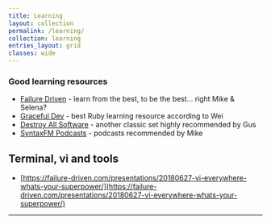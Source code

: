```yaml
---
title: Learning
layout: collection
permalink: /learning/
collection: learning
entries_layout: grid
classes: wide
---
```


### Good learning resources

- [Failure Driven](https://failure-driven.com/) - learn from the best, to be the best... right Mike & Selena?
- [Graceful Dev](https://graceful.dev/) - best Ruby learning resource according to Wei
- [Destroy All Software](https://www.destroyallsoftware.com/) - another classic set highly recommended by Gus
- [SyntaxFM Podcasts](https://syntax.fm/) - podcasts recommended by Mike

## Terminal, vi and tools
- [https://failure-driven.com/presentations/20180627-vi-everywhere-whats-your-superpower/](https://failure-driven.com/presentations/20180627-vi-everywhere-whats-your-superpower/)

<!-- ## Ruby Programming -->
<!-- ## Python -->
---
